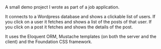 A small demo project I wrote as part of a job application.

It connects to a Wordpress database and shows a clickable list of users. If you click on a user it fetches and shows a list of 
the posts of that user. If you click on a post it fetches and shows the details of the post. 

It uses the Eloquent ORM, Mustache templates (on both the server and the client) and the Foundation CSS framework.
